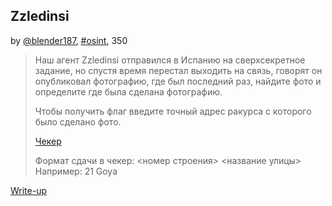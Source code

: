 ## Zzledinsi
by [@blender187](https://github.com/bendermachine), [#osint](/README.md#osint), 350

> Наш агент Zzledinsi отправился в Испанию на сверхсекретное задание, но спустя время перестал выходить на связь, говорят он опубликовал фотографию, где был последний раз, найдите фото и определите где была сделана фотографию.  
>  
> Чтобы получить флаг введите точный адрес ракурса с которого было сделано фото.  
>  
> [Чекер](http://185.246.155.136:5001/)  
>  
> Формат сдачи в чекер: <номер строения> <название улицы>  
> Например: 21 Goya  

[Write-up](WRITEUP.md)